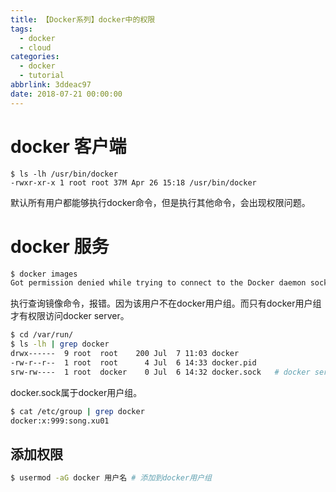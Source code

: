 ```yaml
---
title: 【Docker系列】docker中的权限
tags:
  - docker
  - cloud
categories:
  - docker
  - tutorial
abbrlink: 3ddeac97
date: 2018-07-21 00:00:00
---
```


# docker 客户端

```
$ ls -lh /usr/bin/docker
-rwxr-xr-x 1 root root 37M Apr 26 15:18 /usr/bin/docker
```
默认所有用户都能够执行docker命令，但是执行其他命令，会出现权限问题。


# docker 服务

```sh
$ docker images
Got permission denied while trying to connect to the Docker daemon socket at unix:///var/run/docker.sock: Get http://%2Fvar%2Frun%2Fdocker.sock/v1.37/images/json: dial unix /var/run/docker.sock: connect: permission denied
```

执行查询镜像命令，报错。因为该用户不在docker用户组。而只有docker用户组才有权限访问docker server。

```sh
$ cd /var/run/
$ ls -lh | grep docker
drwx------  9 root  root    200 Jul  7 11:03 docker
-rw-r--r--  1 root  root      4 Jul  6 14:33 docker.pid
srw-rw----  1 root  docker    0 Jul  6 14:32 docker.sock   # docker server
```

docker.sock属于docker用户组。


```sh
$ cat /etc/group | grep docker
docker:x:999:song.xu01
```





## 添加权限

```sh
$ usermod -aG docker 用户名 # 添加到docker用户组
```

